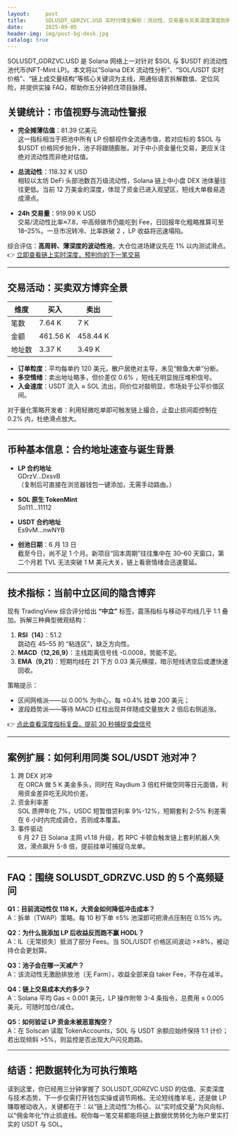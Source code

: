```yaml
---
layout:     post
title:      SOLUSDT_GDRZVC.USD 实时行情全解析：流动性、交易量与买卖深度深度剖析
date:       2025-09-05
header-img: img/post-bg-desk.jpg
catalog: true
---
```


SOLUSDT_GDRZVC.USD 是 Solana 网络上一对针对 $SOL 与 $USDT 的流动性池代币(NFT-Mint LP)。本文将以“Solana DEX 流动性分析”、“SOL/USDT 实时价格”、“链上成交量结构”等核心关键词为主线，用通俗语言拆解数值、定位风险，并提供实操 FAQ，帮助你五分钟抓住项目脉搏。

## 关键统计：市值视野与流动性警报

- **完全摊薄估值**：81.39 亿美元  
  这一指标相当于把池中所有 LP 份额视作全流通市值，若对应标的 $SOL 与 $USDT 价格同步抬升，池子将跟随膨胀。对于中小资金量化交易，更应关注绝对流动性而非绝对估值。

- **总流动性**：118.32 K USD  
  相较以太坊 DeFi 头部池数百万级流动性，Solana 链上中小盘 DEX 池体量往往更低。当前 12 万美金的深度，体现了资金已进入观望区，短线大单极易造成滑点。

- **24h 交易量**：919.99 K USD  
  交易/流动性比率≈7.8，中高频做市仍能吃到 Fee，日回报年化粗略推算可至 18–25%。一旦市况转冷、比率跌破 2 ，LP 收益将迅速塌陷。

综合评估：**高周转、薄深度的波动性池**，大仓位进场建议先在 1% 以内测试滑点。  
👉 [立即查看链上实时深度，预判你的下一笔交易](https://okxdog.com/)

---

## 交易活动：买卖双方博弈全景

| 维度        | 买入    | 卖出    |
|-------------|---------|---------|
| 笔数        | 7.64 K  | 7 K     |
| 金额        | 461.56 K| 458.44 K|
| 地址数      | 3.37 K  | 3.49 K  |

- **订单粒度**：平均每单约 120 美元，散户居绝对主导，未见“鲸鱼大单”分断。  
- **多空情绪**：卖出地址略多，但价差仅 0.6% ，短线无明显抛压堆积信号。  
- **入金速度**：USDT 流入 ≈ SOL 流出，同价位对敲明显，市场处于公平价值区间。  

对于量化策略开发者：利用轻微吃单即可触发链上撮合，止盈止损间距控制在 0.2% 内，杜绝滑点放大。

---

## 币种基本信息：合约地址速查与诞生背景

- **LP 合约地址**  
  GDrzV...DxsvB  
  （复制后可直接在浏览器钱包一键添加，无需手动路由。）

- **SOL 原生 TokenMint**  
  So111...11112  

- **USDT 合约地址**  
  Es9vM...nwNYB  

- **创池日期**：6 月 13 日  
  截至今日，尚不足 1 个月。新项目“回本周期”往往集中在 30–60 天窗口，第二个月若 TVL 无法突破 1 M 美元大关，链上看衰情绪会迅速蔓延。

---

## 技术指标：当前中立区间的隐含博弈

现有 TradingView 综合评分给出 **“中立”** 标签，震荡指标与移动平均线几乎 1:1 叠加。拆解三种典型微观结构：

1. **RSI（14）**：51.2  
   跳动在 45–55 的 “粘连区”，缺乏方向性。  
2. **MACD（12,26,9）**：主线距离信号线 -0.0008，势能不足。  
3. **EMA（9,21）**：短期均线在 21 下方 0.03 美元横摆，暗示短线诱空后或遭快速回收。  

策略提示：  
- 区间网格派——以 0.00% 为中心，每 ±0.4% 挂单 200 美元；  
- 波段趋势派——等待 MACD 红柱出现并伴随成交量放大 2 倍后右侧追涨。  

👉 [点此查看深度指标复盘，提前 30 秒捕捉变盘信号](https://okxdog.com/)

---

## 案例扩展：如何利用同类 SOL/USDT 池对冲？

1. 跨 DEX 对冲  
   在 ORCA 做 5 K 美金多头，同时在 Raydium 3 倍杠杆做空同等日元面值，利用资金差异吃无风险价差。  
2. 资金利率差  
   SOL 质押年化 7%，USDC 短暂借贷利率 9%-12%，短期套利 2-5% 利差需在 6 小时内完成调仓，否则成本覆盖。  
3. 事件驱动  
   6 月 27 日 Solana 主网 v1.18 升级，若 RPC 卡顿会触发链上套利机器人失效，滑点飙升 5-8 倍，提前挂单可捕捉乌龙单。

---

## FAQ：围绕 SOLUSDT_GDRZVC.USD 的 5 个高频疑问

**Q1：目前流动性仅 118 K，大资金如何降低冲击成本？**  
A：拆单（TWAP）策略。每 10 秒下单 ≤5% 池深即可把滑点压制在 0.15% 内。

**Q2：为什么我添加 LP 后收益反而跑不赢 HODL？**  
A：IL（无常损失）抵消了部分 Fees。当 SOL/USDT 价格区间波动 >±8%，被动持仓会更划算。

**Q3：池子会在哪一天减产？**  
A：该流动性无激励排放池（无 Farm），收益全部来自 taker Fee，不存在减半。

**Q4：链上交易成本大约多少？**  
A：Solana 平均 Gas < 0.001 美元，LP 操作附带 3-4 条指令，总费用 ≤ 0.005 美元，可随时加仓/减仓。

**Q5：如何验证 LP 资金未被恶意掏空？**  
A：在 Solscan 读取 TokenAccounts，SOL 与 USDT 余额应始终保持 1:1 计价；若出现倾斜 >5%，则监控是否出现大户闪兑跑路。

---

## 结语：把数据转化为可执行策略

读到这里，你已经用三分钟掌握了 SOLUSDT_GDRZVC.USD 的估值、买卖深度与技术态势，下一步仅需打开钱包实操或调节网格。无论短线撸羊毛，还是做 LP 赚取被动收入，关键都在于：以“链上流动性”为核心、以“实时成交量”为风向标、以“佣金年化”作止损底线。祝你每一笔交易都能将链上数据优势转化为账户里实打实的 USDT 与 SOL。